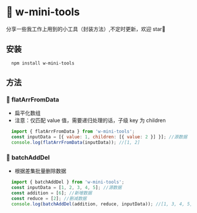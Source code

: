 # 🥳 w-mini-tools

分享一些我工作上用到的小工具（封装方法）,不定时更新，欢迎 star🌟

## 安装
```shell
  npm install w-mini-tools
```

## 方法
### 🔖 **flatArrFromData**

- 扁平化数组
- 注意：仅匹配 value 值，需要递归处理的话，子级 key 为 children

```js
  import { flatArrFromData } from 'w-mini-tools';
  const inputData = [{ value: 1, children: [{ value: 2 }] }]; //源数据
  console.log(flatArrFromData(inputData)); //[1, 2]
```

### 🔖 **batchAddDel**

- 根据差集批量删除数据

```js
  import { batchAddDel } from 'w-mini-tools';
  const inputData = [1, 2, 3, 4, 5]; //源数据
  const addition = [6]; //新增数据
  const reduce = [2]; //删减数据
  console.log(batchAddDel(addition, reduce, inputData)); //[1, 3, 4, 5, 6]
```
